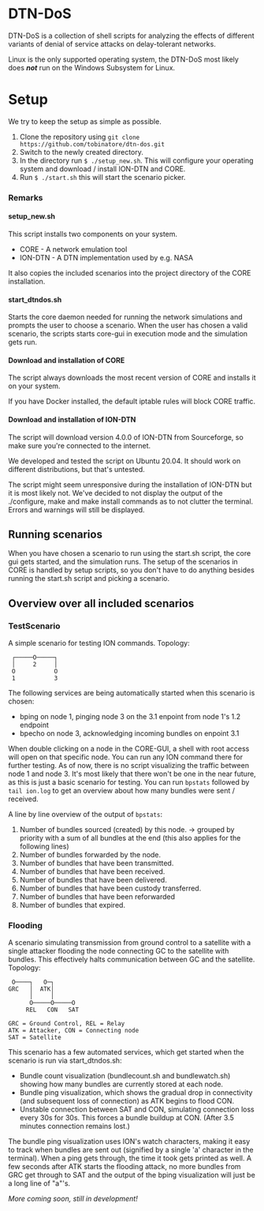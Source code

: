 # DTN-DoS

DTN-DoS is a collection of shell scripts for analyzing the effects of different variants of denial of service attacks on delay-tolerant networks.

Linux is the only supported operating system, the DTN-DoS most likely does ***not*** run on the Windows Subsystem for Linux. 

# Setup
We try to keep the setup as simple as possible. 

 1. Clone the repository using `git clone https://github.com/tobinatore/dtn-dos.git`
 2. Switch to the newly created directory.
 3. In the directory run `$ ./setup_new.sh`. This will configure your operating system and download / install ION-DTN and CORE.
 4. Run `$ ./start.sh` this will start the scenario picker. 

### Remarks
#### setup_new.sh
This script installs two components on your system.
- CORE - A network emulation tool
- ION-DTN - A DTN implementation used by e.g. NASA
 
It also copies the included scenarios into the project directory of the CORE installation.

#### start_dtndos.sh
Starts the core daemon needed for running the network simulations and prompts the user to choose a scenario. When the user has chosen a valid scenario, the scripts starts core-gui in execution mode and the simulation gets run.


#### Download and installation of CORE
The script always downloads the most recent version of CORE and installs it on your system.

If you have Docker installed, the default iptable rules will block CORE traffic.

#### Download and installation of ION-DTN
The script will download version 4.0.0 of ION-DTN from Sourceforge, so make sure you're connected to the internet.

We developed and tested the script on Ubuntu 20.04. It should work on different distributions, but that's untested.

The script might seem unresponsive during the installation of ION-DTN but it is most likely not. We've decided to not display the output of the ./configure, make  and make install commands as to not clutter the terminal. Errors and warnings will still be displayed.

## Running scenarios

When you have chosen a scenario to run using the start.sh script, the core gui gets started, and the simulation runs. The setup of the scenarios in CORE is handled by setup scripts, so you don't have to do anything besides running the start.sh script and picking a scenario.

## Overview over all included scenarios

### TestScenario
A simple scenario for testing ION commands.
Topology:
```
 ┌─────O─────┐
 │     2     │
 O           O
 1           3

```


The following services are being automatically started when this scenario is chosen:

- bping on node 1, pinging node 3 on the 3.1 enpoint from node 1's 1.2 endpoint
- bpecho on node 3, acknowledging incoming bundles on enpoint 3.1

When double clicking on a node in the CORE-GUI, a shell with root access will open on that specific node. You can run any ION command there for further testing.
As of now, there is no script visualizing the traffic between node 1 and node 3. It's most likely that there won't be one in the near future, as this is just a basic scenario for testing. You can run `bpstats` followed by `tail ion.log` to get an overview about how many bundles were sent / received.
    
A line by line overview of the output of `bpstats`:
1. Number of bundles sourced (created) by this node. -> grouped by priority with a sum of all bundles at the end (this also applies for the following lines)
2. Number of bundles forwarded by the node.
3. Number of bundles that have been transmitted.
4. Number of bundles that have been received.
5. Number of bundles that have been delivered.
6. Number of bundles that have been custody transferred.
7. Number of bundles that have been reforwarded
8. Number of bundles that expired.

### Flooding
A scenario simulating transmission from ground control to a satellite with a single attacker flooding the node connecting GC to the satellite with bundles. This effectively halts communication between GC and the satellite.
Topology:
```
 O────┐   O─┐
GRC   │  ATK│
      │     │
      O─────O─────O
     REL   CON   SAT

GRC = Ground Control, REL = Relay
ATK = Attacker, CON = Connecting node
SAT = Satellite
```

This scenario has a few automated services, which get started when the scenario is run via start_dtndos.sh:
- Bundle count visualization (bundlecount.sh and bundlewatch.sh) showing how many bundles are currently stored at each node.
- Bundle ping visualization, which shows the gradual drop in connectivity (and subsequent loss of connection) as ATK begins to flood CON.
- Unstable connection between SAT and CON, simulating connection loss every 30s for 30s. This forces a bundle buildup at CON. (After 3.5 minutes connection remains lost.)

The bundle ping visualization uses ION's watch characters, making it easy to track when bundles are sent out (signified by a single 'a' character in the terminal). When a ping gets through, the time it took gets printed as well. A few seconds after ATK starts the flooding attack, no more bundles from GRC get through to SAT and the output of the bping visualization will just be a long line of "a"'s.

*More coming soon, still in development!*
